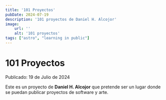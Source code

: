 ```yaml
---
title: '101 Proyectos'
pubDate: 2024-07-19
description: '101 proyectos de Daniel H. Alcojor'
image:
    url: ''
    alt: '101 proyectos'
tags: ["astro", "learning in public"]
---
```


# 101 Proyectos

Publicado: 19 de Julio de 2024

Este es un proyecto de **Daniel H. Alcojor** que pretende ser un lugar donde se puedan publicar proyectos de software y arte.
